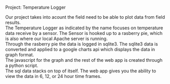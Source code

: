 Project: Temperature Logger

Our project takes into acount the field need to be able to plot data from field results.  
The Temperature Logger as indicated by the name focuses on temperature data receive by a sensor.
The Sensor is hooked up to a rasberry pie, which is also where our local Apache server is running.  
Through the rasberry pie the data is logged in sqlite3.
The sqlite3 data is converted and applied to a google charts api which displays the data in graph format.  
The javascript for the graph and the rest of the web app is created through a python script.   
The sql data stacks on top of itself.  The web app gives you the ability to view the data in 6, 12, or 24 hour time frames.
 
